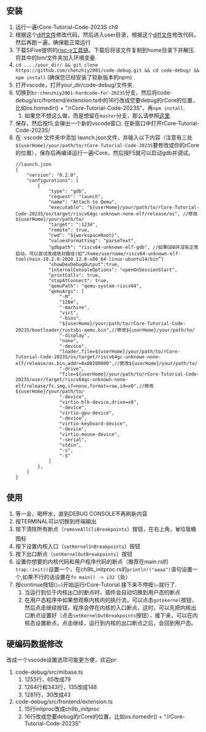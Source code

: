 ## 安装
1. 运行一遍rCore-Tutorial-Code-2023S ch9
2. 根据这个[diff文件](https://github.com/chenzhiy2001/code-debug/blob/master/docs/diff-rCore-Tutorial-Code-2023S-kernel.diff)修改代码，然后进入user目录，根据这个[diff文件](https://github.com/chenzhiy2001/code-debug/blob/master/docs/diff-rCore-Tutorial-Code-2023S-user.diff)修改代码，然后再跑一遍，确保能正常运行
3. 下载SiFive提供的[risc-v工具链](https://static.dev.sifive.com/dev-tools/riscv64-unknown-elf-gcc-8.3.0-2020.04.1-x86_64-linux-ubuntu14.tar.gz)。下载后将该文件复制到home目录下并解压. 将其中的bin/文件夹加入环境变量.
4. `cd ..../your_dir/ && git clone https://github.com/chenzhiy2001/code-debug.git && cd code-debug/ && npm install` (确保您已经安装了较新版本的npm)
5. 打开vscode，打开your_dir/code-debug/文件夹.
6. 切换到`br-chenzhiy2001-hardcode-for-2023S`分支，然后将code-debug/src/frontend/extension.ts中的16行改成您要debug的rCore的位置，比如os.homedir() + "/rCore-Tutorial-Code-2023S"，再`npm install`.
    1. 如果您不想这么做，而是想留在`master`分支，那么请参照[这里](#硬编码数据修改).
7. 保存，然后按f5,会弹出一个新的vscode窗口. 在新窗口中打开rCore-Tutorial-Code-2023S/
8. 在 .vscode 文件夹中添加 launch.json文件，并输入以下内容（注意有三处`${userHome}/your/path/to/rCore-Tutorial-Code-2023S`要修改成你的rCore的位置），保存后再编译运行一遍rCore，然后按F5就可以启动gdb并调试。
   ```
   //launch.json
   {
       "version": "0.2.0",
       "configurations": [
           {
               "type": "gdb",
               "request": "launch",
               "name": "Attach to Qemu",
               "executable": "${userHome}/your/path/to/rCore-Tutorial-Code-2023S/os/target/riscv64gc-unknown-none-elf/release/os", //修改${userHome}/your/path/to/
               "target": ":1234",
               "remote": true,
               "cwd": "${workspaceRoot}",
               "valuesFormatting": "parseText",
               "gdbpath": "riscv64-unknown-elf-gdb", //如果GDB并没有正常启动，可以尝试改成绝对路径(如“/home/username/riscv64-unknown-elf-toolchain-10.2.0-2020.12.8-x86_64-linux-ubuntu14/bin”)
               "showDevDebugOutput":true,
               "internalConsoleOptions": "openOnSessionStart",
               "printCalls": true,
               "stopAtConnect": true,
               "qemuPath": "qemu-system-riscv64",
               "qemuArgs": [
                   "-M",
                   "128m",
                   "-machine",
                   "virt",
                   "-bios",
                   "${userHome}/your/path/to/rCore-Tutorial-Code-2023S/bootloader/rustsbi-qemu.bin",//修改${userHome}/your/path/to/
                   "-display",
                   "none",
                   "-device",
                   "loader,file=${userHome}/your/path/to/rCore-Tutorial-Code-2023S/os/target/riscv64gc-unknown-none-elf/release/os.bin,addr=0x80200000",//修改${userHome}/your/path/to/
                   "-drive",
                   "file=${userHome}/your/path/to/rCore-Tutorial-Code-2023S/user/target/riscv64gc-unknown-none-elf/release/fs.img,if=none,format=raw,id=x0",//修改${userHome}/your/path/to/
                   "-device",
                   "virtio-blk-device,drive=x0",
                   "-device",
                   "virtio-gpu-device",
                   "-device",
                   "virtio-keyboard-device",
                   "-device",
                   "virtio-mouse-device",
                   "-serial",
                   "stdio",
                   "-s",
                   "-S"
               ]
           },
       ]
   }
   ```
## 使用
1. 等一会，喝杯水，直到DEBUG CONSOLE不再刷新内容
1. 按TERMINAL可以切换到终端输出
1. 按下清除所有断点（`removeAllCliBreakpoints`）按钮，在右上角，🗑垃圾桶图标
1. 按下设置内核入口（`setKernelInBreakpoints`）按钮
1. 按下出口断点（`setKernelOutBreakpoints`）按钮
1. 设置你想要的内核代码和用户程序代码的断点（推荐在main.rs的`trap::init()`设置一个，在ch9b_initproc.rs的`println!("aaaa")`语句设置一个,如果不行的话设置在`fn main() -> i32 {`处）
1. 按continue按钮(`|▷`)开始运行rCore-Tutorial.接下来不停按`|▷`就行了.
    1. 当运行到位于内核出口的断点时，插件会自动切换到用户态的断点
    1. 在用户态程序中如果想观察内核内的执行流，可以点击`gotokernel`按钮，然后点击继续按钮，程序会停在内核的入口断点，这时，可以先把内核出口断点设置好（点击`setKernelOutBreakpoints`按钮），接下来，可以在内核态设置断点，点击继续，运行到内核的出口断点之后，会回到用户态。

## 硬编码数据修改
改成一个vscode设置选项可能更方便，欢迎pr:

1. code-debug/src/mibase.ts
    1. 1255行，65改成79
    2. 1264行和343行，135改成148
    3. 1281行，30改成43
2. code-debug/src/frontend/extension.ts
    1. 15行initproc改成ch9b_initproc
    2. 16行改成您要debug的rCore的位置，比如os.homedir() + "/rCore-Tutorial-Code-2023S"
